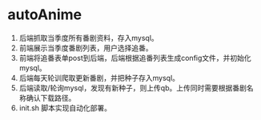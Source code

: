 # autoAnime
1. 后端抓取当季度所有番剧资料，存入mysql。
2. 前端展示当季度番剧列表，用户选择追番。
3. 前端将追番表单post到后端，后端根据追番列表生成config文件，并初始化mysql。
4. 后端每天轮训爬取更新番剧，并把种子存入mysql。
5. 后端读取/轮询mysql，发现有新种子，则上传qb。上传同时需要根据番剧名称确认下载路径。
6. init.sh 脚本实现自动化部署。
